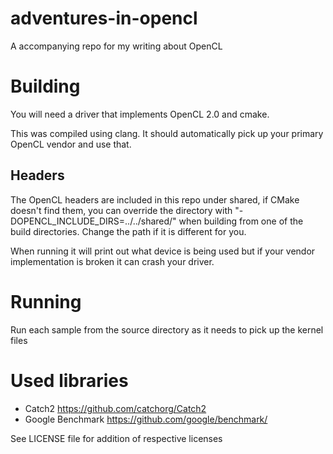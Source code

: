 # adventures-in-opencl
A accompanying repo for my writing about OpenCL

# Building
You will need a driver that implements OpenCL 2.0 and cmake.

This was compiled using clang. It should automatically pick up your primary
OpenCL vendor and use that.

## Headers

The OpenCL headers are included in this repo under shared, if CMake doesn't find them, you can override the directory with "-DOPENCL_INCLUDE_DIRS=../../shared/" when building from one of the build directories. Change the path if it is different for you.

When running it will print out what device is being used but if your
vendor implementation is broken it can crash your driver.

# Running
Run each sample from the source directory as it needs to pick up the kernel
files

# Used libraries
- Catch2 https://github.com/catchorg/Catch2
- Google Benchmark https://github.com/google/benchmark/

See LICENSE file for addition of respective licenses